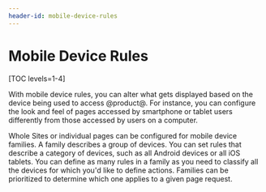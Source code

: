 ```yaml
---
header-id: mobile-device-rules
---
```


# Mobile Device Rules

[TOC levels=1-4]

With mobile device rules, you can alter what gets displayed based on the device
being used to access @product@. For instance, you can configure the look and
feel of pages accessed by smartphone or tablet users differently from those
accessed by users on a computer.

Whole Sites or individual pages can be configured for mobile device families.
A family describes a group of devices. You can set rules that describe
a category of devices, such as all Android devices or all iOS tablets. You can
define as many rules in a family as you need to classify all the devices for
which you'd like to define actions. Families can be prioritized to determine
which one applies to a given page request.
